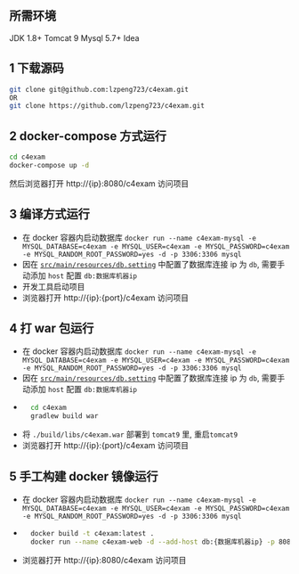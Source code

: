 ## 所需环境

JDK 1.8+
Tomcat 9
Mysql 5.7+
Idea

## 1 下载源码

```bash
git clone git@github.com:lzpeng723/c4exam.git
OR
git clone https://github.com/lzpeng723/c4exam.git
```

## 2 docker-compose 方式运行

```bash
cd c4exam
docker-compose up -d
```

然后浏览器打开 http://{ip}:8080/c4exam 访问项目

## 3 编译方式运行

- 在 docker 容器内启动数据库 `docker run --name c4exam-mysql -e MYSQL_DATABASE=c4exam -e MYSQL_USER=c4exam -e MYSQL_PASSWORD=c4exam -e MYSQL_RANDOM_ROOT_PASSWORD=yes -d -p 3306:3306 mysql`
- 因在 [`src/main/resources/db.setting`](./tree/master/src/main/resources/db.setting) 中配置了数据库连接 ip 为 `db`, 需要手动添加 `host` 配置 `db:数据库机器ip`
- 开发工具启动项目
- 浏览器打开 http://{ip}:{port}/c4exam 访问项目

## 4 打 war 包运行

- 在 docker 容器内启动数据库
  `docker run --name c4exam-mysql -e MYSQL_DATABASE=c4exam -e MYSQL_USER=c4exam -e MYSQL_PASSWORD=c4exam -e MYSQL_RANDOM_ROOT_PASSWORD=yes -d -p 3306:3306 mysql`
- 因在 [`src/main/resources/db.setting`](./tree/master/src/main/resources/db.setting) 中配置了数据库连接 ip 为 `db`, 需要手动添加 `host` 配置 `db:数据库机器ip`
- ```bash
    cd c4exam
    gradlew build war
  ```
- 将 `./build/libs/c4exam.war` 部署到 `tomcat9` 里, 重启`tomcat9`
- 浏览器打开 http://{ip}:{port}/c4exam 访问项目

## 5 手工构建 docker 镜像运行

- 在 docker 容器内启动数据库
  `docker run --name c4exam-mysql -e MYSQL_DATABASE=c4exam -e MYSQL_USER=c4exam -e MYSQL_PASSWORD=c4exam -e MYSQL_RANDOM_ROOT_PASSWORD=yes -d -p 3306:3306 mysql`
- ```bash
    docker build -t c4exam:latest .
    docker run --name c4exam-web -d --add-host db:{数据库机器ip} -p 8080:8080 c4exam:latest
  ```
- 浏览器打开 http://{ip}:8080/c4exam 访问项目